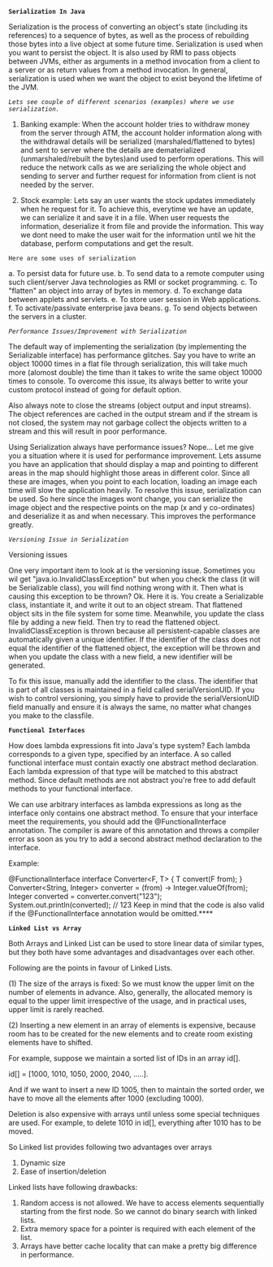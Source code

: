 **`Serialization In Java`**

Serialization is the process of converting an object's state (including its references) to a sequence of bytes, as well as the process of rebuilding those bytes into a live object at some future time.
Serialization is used when you want to persist the object. It is also used by RMI to pass objects between JVMs, either as arguments in a method invocation from a client to a server or as return values 
from a method invocation. In general, serialization is used when we want the object to exist beyond the lifetime of the JVM.

_`Lets see couple of different scenarios (examples) where we use serialization.`_

1. Banking example: When the account holder tries to withdraw money from the server through ATM, the account holder information along with the withdrawal details will be serialized (marshaled/flattened 
to bytes) and sent to server where the details are dematerialized (unmarshaled/rebuilt the bytes)and used to perform operations. This will reduce the network calls as we are serializing the whole object 
and sending to server and further request for information from client is not needed by the server.

2. Stock example: Lets say an user wants the stock updates immediately when he request for it. To achieve this, everytime we have an update, we can serialize it and save it in a file. When user requests 
the information, deserialize it from file and provide the information. This way we dont need to make the user wait for the information until we hit the database, perform computations and get the result.

`Here are some uses of serialization`

a. To persist data for future use.
b. To send data to a remote computer using such client/server Java technologies as RMI or socket programming.
c. To "flatten" an object into array of bytes in memory.
d. To exchange data between applets and servlets.
e. To store user session in Web applications.
f. To activate/passivate enterprise java beans.
g. To send objects between the servers in a cluster.

_`Performance Issues/Improvement with Serialization`_

The default way of implementing the serialization (by implementing the Serializable interface) has performance glitches. Say you have to write an object 10000 times in a flat file through serialization, 
this will take much more (alomost double) the time than it takes to write the same object 10000 times to console. To overcome this issue, its always better to write your custom protocol instead of going 
for default option.

Also always note to close the streams (object output and input streams). The object references are cached in the output stream and if the stream is not closed, the system may not garbage collect the 
objects written to a stream and this will result in poor performance.

Using Serialization always have performance issues? Nope... Let me give you a situation where it is used for performance improvement. Lets assume you have an application that should display a map 
and pointing to different areas in the map should highlight those areas in different color. Since all these are images, when you point to each location, loading an image each time will slow the 
application heavily. To resolve this issue, serialization can be used. So here since the images wont change, you can serialize the image object and the respective points on the map (x and y co-ordinates) 
and deserialize it as and when necessary. This improves the performance greatly.

_`Versioning Issue in Serialization`_

Versioning issues

One very important item to look at is the versioning issue. Sometimes you wil get "java.io.InvalidClassException" but when you check the class (it will be Serializable class), you will find nothing wrong 
with it. Then what is causing this exception to be thrown? Ok. Here it is. You create a Serializable class, instantiate it, and write it out to an object stream. That flattened object sits in the file system
for some time. Meanwhile, you update the class file by adding a new field. Then try to read the flattened object. InvalidClassException is thrown because all persistent-capable classes are automatically given 
a unique identifier. If the identifier of the class does not equal the identifier of the flattened object, the exception will be thrown and when you update the class with a new field, a new identifier will be 
generated.

To fix this issue, manually add the identifier to the class. The identifier that is part of all classes is maintained in a field called serialVersionUID. If you wish to control versioning, you simply have to 
provide the serialVersionUID field manually and ensure it is always the same, no matter what changes you make to the classfile.

**`Functional Interfaces`**

How does lambda expressions fit into Java's type system? Each lambda corresponds to a given type, specified by an interface. A so called functional interface must contain exactly one abstract method declaration. Each lambda expression of that type will be matched to this abstract method. Since default methods are not abstract you're free to add default methods to your functional interface.

We can use arbitrary interfaces as lambda expressions as long as the interface only contains one abstract method. To ensure that your interface meet the requirements, you should add the @FunctionalInterface annotation. The compiler is aware of this annotation and throws a compiler error as soon as you try to add a second abstract method declaration to the interface.

Example:

@FunctionalInterface
interface Converter<F, T> {
    T convert(F from);
}
Converter<String, Integer> converter = (from) -> Integer.valueOf(from);
Integer converted = converter.convert("123");
System.out.println(converted);    // 123
Keep in mind that the code is also valid if the @FunctionalInterface annotation would be omitted.****

**`Linked List vs Array`**

Both Arrays and Linked List can be used to store linear data of similar types, but they both have some advantages and disadvantages over each other.

Following are the points in favour of Linked Lists.

(1)	The size of the arrays is fixed: So we must know the upper limit on the number of elements in advance. Also, generally, the allocated memory is equal to the upper limit irrespective of the usage, and in practical uses, upper limit is rarely reached.

(2)	Inserting a new element in an array of elements is expensive, because room has to be created for the new elements and to create room existing elements have to shifted.

For example, suppose we maintain a sorted list of IDs in an array id[].

id[] = [1000, 1010, 1050, 2000, 2040, …..].

And if we want to insert a new ID 1005, then to maintain the sorted order, we have to move all the elements after 1000 (excluding 1000).

Deletion is also expensive with arrays until unless some special techniques are used. For example, to delete 1010 in id[], everything after 1010 has to be moved.

So Linked list provides following two advantages over arrays
1)	Dynamic size
2)	Ease of insertion/deletion

Linked lists have following drawbacks:
1)	Random access is not allowed. We have to access elements sequentially starting from the first node. So we cannot do binary search with linked lists.
2)	Extra memory space for a pointer is required with each element of the list.
3) Arrays have better cache locality that can make a pretty big difference in performance.
